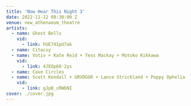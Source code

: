 ```yaml
---
title: 'Now Hear This Night 3'
date: 2022-11-12 08:30:00 Z
venue: new_athenaeum_theatre
artists:
  - name: Ghost Bells
    vid:
      - link: hUE74IpU7ak
  - name: Citacsy
  - name: Votiv + Kate Reid + Tess Mackay + Motoko Kikkawa
    vid:
      - link: 4JEOp68-2ys
  - name: Cave Circles
  - name: Scott Kendall + GRVDGGR + Lance Strickland + Poppy Ophelia
    vid:
      - link: gJpB_cRWbNI
cover: ./cover.jpg
---
```

